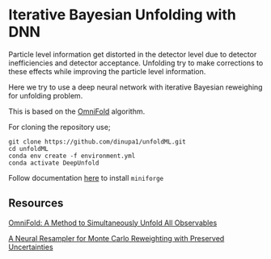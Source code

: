 # Iterative Bayesian Unfolding with DNN 


Particle level information get distorted in the detector level due to detector inefficiencies and detector acceptance. Unfolding try to make corrections to these effects while improving the particle level information.

Here we try to use a deep neural network with iterative Bayesian reweighing for unfolding problem.

This is based on the [OmniFold](https://github.com/ahill187/DeepBayes) algorithm.

For cloning the repository use;

```
git clone https://github.com/dinupa1/unfoldML.git
cd unfoldML
conda env create -f environment.yml
conda activate DeepUnfold
```

Follow documentation [here](https://github.com/conda-forge/miniforge) to install `miniforge`

## Resources
[OmniFold: A Method to Simultaneously Unfold All Observables](https://arxiv.org/abs/1911.09107)

[A Neural Resampler for Monte Carlo Reweighting with Preserved Uncertainties](https://arxiv.org/abs/2007.11586)
